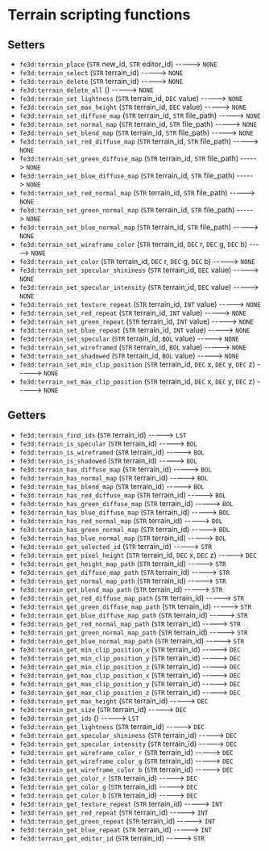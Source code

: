 # Terrain scripting functions

## Setters

- `fe3d:terrain_place` (`STR` new_id, `STR` editor_id) -----> `NONE`
- `fe3d:terrain_select` (`STR` terrain_id) -----> `NONE`
- `fe3d:terrain_delete` (`STR` terrain_id) -----> `NONE`
- `fe3d:terrain_delete_all` () -----> `NONE`
- `fe3d:terrain_set_lightness` (`STR` terrain_id, `DEC` value) -----> `NONE`
- `fe3d:terrain_set_max_height` (`STR` terrain_id, `DEC` value) -----> `NONE`
- `fe3d:terrain_set_diffuse_map` (`STR` terrain_id, `STR` file_path) -----> `NONE`
- `fe3d:terrain_set_normal_map` (`STR` terrain_id, `STR` file_path) -----> `NONE`
- `fe3d:terrain_set_blend_map` (`STR` terrain_id, `STR` file_path) -----> `NONE`
- `fe3d:terrain_set_red_diffuse_map` (`STR` terrain_id, `STR` file_path) -----> `NONE`
- `fe3d:terrain_set_green_diffuse_map` (`STR` terrain_id, `STR` file_path) -----> `NONE`
- `fe3d:terrain_set_blue_diffuse_map` (`STR` terrain_id, `STR` file_path) -----> `NONE`
- `fe3d:terrain_set_red_normal_map` (`STR` terrain_id, `STR` file_path) -----> `NONE`
- `fe3d:terrain_set_green_normal_map` (`STR` terrain_id, `STR` file_path) -----> `NONE`
- `fe3d:terrain_set_blue_normal_map` (`STR` terrain_id, `STR` file_path) -----> `NONE`
- `fe3d:terrain_set_wireframe_color` (`STR` terrain_id, `DEC` r, `DEC` g, `DEC` b) -----> `NONE`
- `fe3d:terrain_set_color` (`STR` terrain_id, `DEC` r, `DEC` g, `DEC` b) -----> `NONE`
- `fe3d:terrain_set_specular_shininess` (`STR` terrain_id, `DEC` value) -----> `NONE`
- `fe3d:terrain_set_specular_intensity` (`STR` terrain_id, `DEC` value) -----> `NONE`
- `fe3d:terrain_set_texture_repeat` (`STR` terrain_id, `INT` value) -----> `NONE`
- `fe3d:terrain_set_red_repeat` (`STR` terrain_id, `INT` value) -----> `NONE`
- `fe3d:terrain_set_green_repeat` (`STR` terrain_id, `INT` value) -----> `NONE`
- `fe3d:terrain_set_blue_repeat` (`STR` terrain_id, `INT` value) -----> `NONE`
- `fe3d:terrain_set_specular` (`STR` terrain_id, `BOL` value) -----> `NONE`
- `fe3d:terrain_set_wireframed` (`STR` terrain_id, `BOL` value) -----> `NONE`
- `fe3d:terrain_set_shadowed` (`STR` terrain_id, `BOL` value) -----> `NONE`
- `fe3d:terrain_set_min_clip_position` (`STR` terrain_id, `DEC` x, `DEC` y, `DEC` z) -----> `NONE`
- `fe3d:terrain_set_max_clip_position` (`STR` terrain_id, `DEC` x, `DEC` y, `DEC` z) -----> `NONE`

## Getters

- `fe3d:terrain_find_ids` (`STR` terrain_id) -----> `LST`
- `fe3d:terrain_is_specular` (`STR` terrain_id) -----> `BOL`
- `fe3d:terrain_is_wireframed` (`STR` terrain_id) -----> `BOL`
- `fe3d:terrain_is_shadowed` (`STR` terrain_id) -----> `BOL`
- `fe3d:terrain_has_diffuse_map` (`STR` terrain_id) -----> `BOL`
- `fe3d:terrain_has_normal_map` (`STR` terrain_id) -----> `BOL`
- `fe3d:terrain_has_blend_map` (`STR` terrain_id) -----> `BOL`
- `fe3d:terrain_has_red_diffuse_map` (`STR` terrain_id) -----> `BOL`
- `fe3d:terrain_has_green_diffuse_map` (`STR` terrain_id) -----> `BOL`
- `fe3d:terrain_has_blue_diffuse_map` (`STR` terrain_id) -----> `BOL`
- `fe3d:terrain_has_red_normal_map` (`STR` terrain_id) -----> `BOL`
- `fe3d:terrain_has_green_normal_map` (`STR` terrain_id) -----> `BOL`
- `fe3d:terrain_has_blue_normal_map` (`STR` terrain_id) -----> `BOL`
- `fe3d:terrain_get_selected_id` (`STR` terrain_id) -----> `STR`
- `fe3d:terrain_get_pixel_height` (`STR` terrain_id, `DEC` x, `DEC` z) -----> `DEC`
- `fe3d:terrain_get_height_map_path` (`STR` terrain_id) -----> `STR`
- `fe3d:terrain_get_diffuse_map_path` (`STR` terrain_id) -----> `STR`
- `fe3d:terrain_get_normal_map_path` (`STR` terrain_id) -----> `STR`
- `fe3d:terrain_get_blend_map_path` (`STR` terrain_id) -----> `STR`
- `fe3d:terrain_get_red_diffuse_map_path` (`STR` terrain_id) -----> `STR`
- `fe3d:terrain_get_green_diffuse_map_path` (`STR` terrain_id) -----> `STR`
- `fe3d:terrain_get_blue_diffuse_map_path` (`STR` terrain_id) -----> `STR`
- `fe3d:terrain_get_red_normal_map_path` (`STR` terrain_id) -----> `STR`
- `fe3d:terrain_get_green_normal_map_path` (`STR` terrain_id) -----> `STR`
- `fe3d:terrain_get_blue_normal_map_path` (`STR` terrain_id) -----> `STR`
- `fe3d:terrain_get_min_clip_position_x` (`STR` terrain_id) -----> `DEC`
- `fe3d:terrain_get_min_clip_position_y` (`STR` terrain_id) -----> `DEC`
- `fe3d:terrain_get_min_clip_position_z` (`STR` terrain_id) -----> `DEC`
- `fe3d:terrain_get_max_clip_position_x` (`STR` terrain_id) -----> `DEC`
- `fe3d:terrain_get_max_clip_position_y` (`STR` terrain_id) -----> `DEC`
- `fe3d:terrain_get_max_clip_position_z` (`STR` terrain_id) -----> `DEC`
- `fe3d:terrain_get_max_height` (`STR` terrain_id) -----> `DEC`
- `fe3d:terrain_get_size` (`STR` terrain_id) -----> `DEC`
- `fe3d:terrain_get_ids` () -----> `LST`
- `fe3d:terrain_get_lightness` (`STR` terrain_id) -----> `DEC`
- `fe3d:terrain_get_specular_shininess` (`STR` terrain_id) -----> `DEC`
- `fe3d:terrain_get_specular_intensity` (`STR` terrain_id) -----> `DEC`
- `fe3d:terrain_get_wireframe_color_r` (`STR` terrain_id) -----> `DEC`
- `fe3d:terrain_get_wireframe_color_g` (`STR` terrain_id) -----> `DEC`
- `fe3d:terrain_get_wireframe_color_b` (`STR` terrain_id) -----> `DEC`
- `fe3d:terrain_get_color_r` (`STR` terrain_id) -----> `DEC`
- `fe3d:terrain_get_color_g` (`STR` terrain_id) -----> `DEC`
- `fe3d:terrain_get_color_b` (`STR` terrain_id) -----> `DEC`
- `fe3d:terrain_get_texture_repeat` (`STR` terrain_id) -----> `INT`
- `fe3d:terrain_get_red_repeat` (`STR` terrain_id) -----> `INT`
- `fe3d:terrain_get_green_repeat` (`STR` terrain_id) -----> `INT`
- `fe3d:terrain_get_blue_repeat` (`STR` terrain_id) -----> `INT`
- `fe3d:terrain_get_editor_id` (`STR` terrain_id) -----> `STR`
